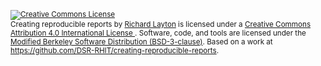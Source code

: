 <p><small>
<a rel="license" href="http://creativecommons.org/licenses/by/4.0/"><img alt="Creative Commons License" style="border-width:0" src="https://i.creativecommons.org/l/by/4.0/88x31.png" /></a><br />
Creating reproducible reports by <a href="https://github.com/graphdr">Richard Layton</a> is licensed under a  <a rel="license" href="http://creativecommons.org/licenses/by/4.0/">
Creative Commons Attribution 4.0 International License
</a>.
Software, code, and tools are licensed under the <a href="pages/bsd3.html">Modified Berkeley Software Distribution (BSD-3-clause)</a>. 
Based on a work at <a xmlns:dct="http://purl.org/dc/terms/" href="https://github.com/DSR-RHIT/creating-reproducible-reports" rel="dct:source">https://github.com/DSR-RHIT/creating-reproducible-reports</a>.</small></p>







